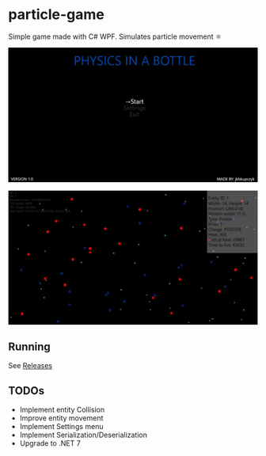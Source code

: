 # particle-game
Simple game made with C# WPF. Simulates particle movement ⚛

![screen](screen.jpg)

![in-game](in-game.jpg)

## Running
See [Releases](https://github.com/jkbkupczyk/particle-game/releases)

## TODOs
- Implement entity Collision
- Improve entity movement
- Implement Settings menu
- Implement Serialization/Deserialization
- Upgrade to .NET 7
